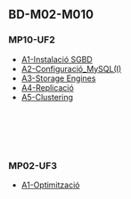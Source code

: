 ## BD-M02-M010



### MP10-UF2


* [A1-Instalació SGBD](https://github.com/ivanenriquez/BD-M02-M010/blob/master/MP10-UF2/A1/Instalacio_SGBD.md) 
* [A2-Configuració_MySQL(I)](https://github.com/ivanenriquez/BD-M02-M010/blob/master/MP10-UF2/A2/Configuració_MySQL(I).md)  
* [A3-Storage Engines](https://github.com/ivanenriquez/BD-M02-M010/blob/master/MP10-UF2/A3/Storage_Engines.md)  
* [A4-Replicació](https://github.com/ivanenriquez/BD-M02-M010/blob/master/MP10-UF2/A4/Replicació.md)  
* [A5-Clustering](https://github.com/ivanenriquez/BD-M02-M010/blob/master/MP10-UF2/A5/Clustering.md)  

<br>
<br>
<br>
<br>


### MP02-UF3
* [A1-Optimització](https://github.com/ivanenriquez/BD-M02-M010/blob/master/MP02-UF3/A1/Optimització.md)  
